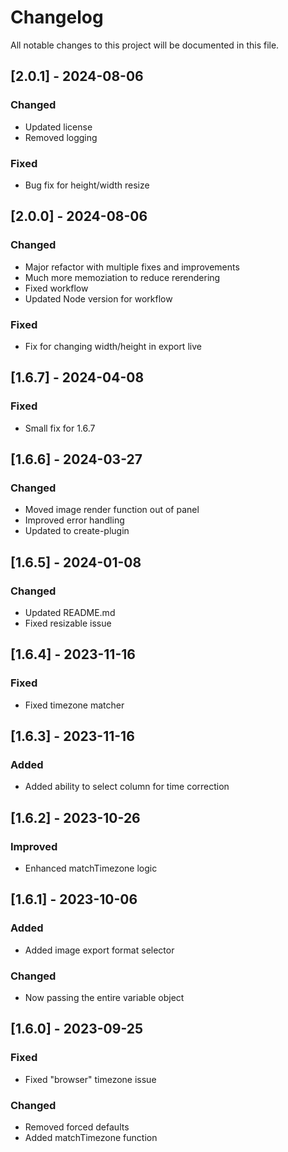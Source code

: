 # Changelog

All notable changes to this project will be documented in this file.

## [2.0.1] - 2024-08-06
### Changed
- Updated license
- Removed logging

### Fixed
- Bug fix for height/width resize

## [2.0.0] - 2024-08-06
### Changed
- Major refactor with multiple fixes and improvements
- Much more memoziation to reduce rerendering
- Fixed workflow
- Updated Node version for workflow

### Fixed
- Fix for changing width/height in export live

## [1.6.7] - 2024-04-08
### Fixed
- Small fix for 1.6.7

## [1.6.6] - 2024-03-27
### Changed
- Moved image render function out of panel
- Improved error handling
- Updated to create-plugin

## [1.6.5] - 2024-01-08
### Changed
- Updated README.md
- Fixed resizable issue

## [1.6.4] - 2023-11-16
### Fixed
- Fixed timezone matcher

## [1.6.3] - 2023-11-16
### Added
- Added ability to select column for time correction

## [1.6.2] - 2023-10-26
### Improved
- Enhanced matchTimezone logic

## [1.6.1] - 2023-10-06
### Added
- Added image export format selector

### Changed
- Now passing the entire variable object

## [1.6.0] - 2023-09-25
### Fixed
- Fixed "browser" timezone issue

### Changed
- Removed forced defaults
- Added matchTimezone function